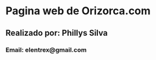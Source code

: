 <h1>Pagina web de Orizorca.com</h1>
<h2>Realizado por: Phillys Silva</h2>
<h3>Email: elentrex@gmail.com</h3>
